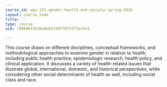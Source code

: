 ```yaml
---
course_id: wgs-151-gender-health-and-society-spring-2016
layout: course_home
title: ''
type: course
uid: 79880641b36a8e83159ff87fd73bc5e3

---
```

This course draws on different disciplines, conceptual frameworks, and methodological approaches to examine gender in relation to health, including public health practice, epidemiologic research, health policy, and clinical application. It discusses a variety of health-related issues that illustrate global, international, domestic, and historical perspectives, while considering other social determinants of health as well, including social class and race.
